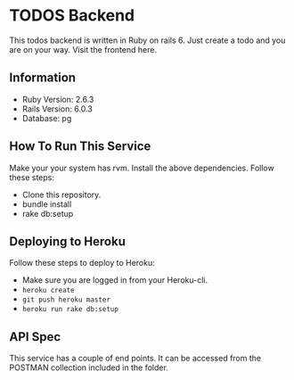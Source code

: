 # TODOS Backend
This todos backend is written in Ruby on rails 6. Just create a todo and you are on your way. Visit the frontend here.


## Information
- Ruby Version:    2.6.3
- Rails Version:   6.0.3
- Database:        pg

## How To Run This Service

Make your your system has rvm. Install the above dependencies. Follow these steps:
- Clone this repository.
- bundle install
- rake db:setup

## Deploying to Heroku

Follow these steps to deploy to Heroku:
- Make sure you are logged in from your Heroku-cli.
- `heroku create`
- `git push heroku master`
- `heroku run rake db:setup`

## API Spec

This service has a couple of end points. It can be accessed from the POSTMAN collection included in the folder.




 
 
